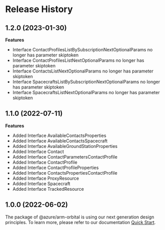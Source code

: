 # Release History
    
## 1.2.0 (2023-01-30)
    
**Features**

  - Interface ContactProfilesListBySubscriptionNextOptionalParams no longer has parameter skiptoken
  - Interface ContactProfilesListNextOptionalParams no longer has parameter skiptoken
  - Interface ContactsListNextOptionalParams no longer has parameter skiptoken
  - Interface SpacecraftsListBySubscriptionNextOptionalParams no longer has parameter skiptoken
  - Interface SpacecraftsListNextOptionalParams no longer has parameter skiptoken
    
    
## 1.1.0 (2022-07-11)
    
**Features**

  - Added Interface AvailableContactsProperties
  - Added Interface AvailableContactsSpacecraft
  - Added Interface AvailableGroundStationProperties
  - Added Interface Contact
  - Added Interface ContactParametersContactProfile
  - Added Interface ContactProfile
  - Added Interface ContactProfileProperties
  - Added Interface ContactsPropertiesContactProfile
  - Added Interface ProxyResource
  - Added Interface Spacecraft
  - Added Interface TrackedResource
    
    
## 1.0.0 (2022-06-02)

The package of @azure/arm-orbital is using our next generation design principles. To learn more, please refer to our documentation [Quick Start](https://aka.ms/js-track2-quickstart).
